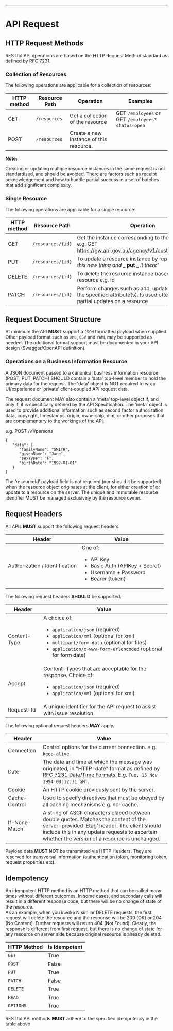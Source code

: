 ______________________________________________________________________________
# API Request

## HTTP Request Methods

RESTful API operations are based on the HTTP Request Method standard as defined by [RFC 7231](https://tools.ietf.org/html/rfc7231#section-4.3).

### Collection of Resources

The following operations are applicable for a collection of resources:

| HTTP method | Resource Path | Operation | Examples |
| --- | --- | --- | --- |
| GET | `/resources` | Get a collection of the resource | GET `/employees` or GET `/employees?status=open` |
| POST | `/resources` | Create a new instance of this resource.|

**Note:**

Creating or updating multiple resource instances in the same request is not standardised, and should be avoided. There are factors such as receipt acknowledgement and how to handle partial success in a set of batches that add significant complexity.

### Single Resource

The following operations are applicable for a single resource:

| HTTP method | Resource Path | Operation |
| --- | --- | --- |
| GET | `/resources/{id}` | Get the instance corresponding to the resource ID e.g. GET https://gw.api.gov.au/agency/v1/customers/1234567 |
| PUT | `/resources/{id}` | To update a resource instance by replacing it – "_Take this new thing and_ _ **put** _ _it there_" |
| DELETE | `/resources/{id}` | To delete the resource instance based on the resource e.g. id |
| PATCH | `/resources/{id}` | Perform changes such as add, update, and delete to the specified attribute(s). Is used often to perform partial updates on a resource |

## Request Document Structure

At minimum the API **MUST** support a `JSON` formatted payload when supplied.
Other payload format such as `XML`, `CSV` and `YAML` may be supported as needed.
The additional format support must be documented in your API design (Swagger/OpenAPI definition).

### Operations on a Business Information Resource

A JSON document passed to a canonical business information resource (POST, PUT, PATCH) SHOULD contain a ‘data’ top-level member to hold the primary data for the request. The 'data' object is NOT required to wrap UI/experience or ‘private’ client-coupled API request data.

The request document MAY also contain a ‘meta’ top-level object if, and only if, it is specifically defined by the API Specification. The ‘meta’ object is used to provide additional information such as second factor authorisation data, copyright, timestamps, origin, ownership, dlm, or other purposes that are complementary to the workings of the API.

e.g.      POST /v1/persons  

```
{
   "data": {
      "familyName": "SMITH",
      "givenName": "Jane",
      "sexType": "F",
      "birthDate": "1992-01-01"
   }
}
```

The ‘resourceId’ payload field is not required (nor should it be supported) when the resource object originates at the client, for either creation of or update to a resource on the server. The unique and immutable resource identifier MUST be managed exclusively by the resource owner.

## Request Headers

All APIs **MUST** support the following request headers:

| Header | Value |
| --- | --- |
| Authorization / Identification | One of: <ul> <li> API Key </li> <li> Basic Auth (APIKey + Secret) </li> <li> Username + Password </li> <li> Bearer {token} </li></ul> |

The following request headers **SHOULD** be supported.

| Header | Value |
| --- | --- |
| Content-Type | A choice of: <ul> <li> `application/json` (required)</li> <li> `application/xml` (optional for xml)</li> <li> `multipart/form-data` (optional for files) </li> <li> `application/x-www-form-urlencoded` (optional for form data) </li> </ul> |
| Accept | Content-Types that are acceptable for the response. Choice of: <ul> <li> `application/json` (required) </li> <li> `application/xml` (optional for xml) </li></ul> |
| Request-Id | A unique identifier for the API request to assist with issue resolution |

The following optional request headers **MAY** apply.

| Header | Value |
| --- | --- |
| Connection | Control options for the current connection. e.g. `keep-alive`. |
| Date | The date and time at which the message was originated, in "HTTP-date" format as defined by [RFC 7231 Date/Time Formats](http://tools.ietf.org/html/rfc7231#section-7.1.1.1). E.g. `Tue, 15 Nov 1994 08:12:31 GMT`.  |
| Cookie | An HTTP cookie previously sent by the server. |
| Cache-Control | Used to specify directives that must be obeyed by all caching mechanisms e.g. no-cache. |
| If-None-Match | A string of ASCII characters placed between double quotes. Matches the content of the server-provided ‘Etag’ header. The client should include this in any update requests to ascertain whether the version of a resource is unchanged. |

Payload data **MUST NOT** be transmitted via HTTP Headers. They are reserved for transversal information (authentication token, monitoring token, request properties etc).

## Idempotency

An idempotent HTTP method is an HTTP method that can be called many times without different outcomes.  In some cases, and secondary calls will result in a different response code, but there will be no change of state of the resource.  
As an example, when you invoke N similar DELETE requests, the first request will delete the resource and the response will be 200 (OK) or 204 (No Content). Further requests will return 404 (Not Found). Clearly, the response is different from first request, but there is no change of state for any resource on server side because original resource is already deleted.

|HTTP Method|Is Idempotent|
|---|---|
| `GET` |True |
| `POST`|False |
| `PUT` |True |
| `PATCH` |False |
| `DELETE` |True |
| `HEAD` |True |
| `OPTIONS` |True |

RESTful API methods **MUST** adhere to the specified idempotency in the table above
